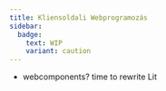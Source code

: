 ```yaml
---
title: Kliensoldali Webprogramozás
sidebar:
  badge:
    text: WIP
    variant: caution
---
```


- webcomponents? time to rewrite Lit
